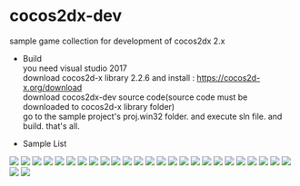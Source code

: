 # cocos2dx-dev
sample game collection for development of cocos2dx 2.x

- Build  
you need visual studio 2017  
download cocos2d-x library 2.2.6 and install : https://cocos2d-x.org/download  
download cocos2dx-dev source code(source code must be downloaded to cocos2d-x library folder)  
go to the sample project's proj.win32 folder. and execute sln file. and build. that's all.  

- Sample List
<img src="./img/snap0215.jpg">
<img src="./img/snap0216.jpg">
<img src="./img/snap0217.jpg">
<img src="./img/snap0218.jpg">
<img src="./img/snap0219.jpg">
<img src="./img/snap0220.jpg">
<img src="./img/snap0221.jpg">
<img src="./img/snap0222.jpg">
<img src="./img/snap0223.jpg">
<img src="./img/snap0224.jpg">
<img src="./img/snap0225.jpg">
<img src="./img/snap0226.jpg">
<img src="./img/snap0227.jpg">
<img src="./img/snap0228.jpg">
<img src="./img/snap0229.jpg">
<img src="./img/snap0230.jpg">
<img src="./img/snap0231.jpg">
<img src="./img/snap0232.jpg">
<img src="./img/snap0233.jpg">
<img src="./img/snap0234.jpg">
<img src="./img/snap0235.jpg">
<img src="./img/snap0236.jpg">
<img src="./img/snap0237.jpg">
<img src="./img/snap0238.jpg">
<img src="./img/snap0239.jpg">
<img src="./img/snap0240.jpg">
<img src="./img/snap0241.jpg">
